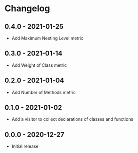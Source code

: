 # Changelog

## 0.4.0 - 2021-01-25

- Add Maximum Nesting Level metric

## 0.3.0 - 2021-01-14

- Add Weight of Class metric

## 0.2.0 - 2021-01-04

- Add Number of Methods metric

## 0.1.0 - 2021-01-02

- Add a visitor to collect declarations of classes and functions

## 0.0.0 - 2020-12-27

- Initial release
